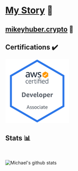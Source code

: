 # [My Story](https://mshuber1981.github.io/mshuber1981/index.html) :book:

## [mikeyhuber.crypto](https://ud.me/mikeyhuber.crypto) :money_mouth_face:

## Certifications :heavy_check_mark:

<a href="https://www.credly.com/badges/b8be6845-1c01-4205-8387-09a97be77004/public_url">
  <img src="/Media/AWS-Developer-Associate-2020.png" width="200px" />
</a>

</br>

## Stats :bar_chart:

</br>

![Michael's github stats](https://github-readme-stats.vercel.app/api?username=mshuber1981&show_icons=true&theme=react)
